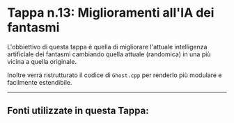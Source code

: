 # Tappa n.13: Miglioramenti all'IA dei fantasmi
L'obbiettivo di questa tappa è quella di migliorare l'attuale intelligenza artificiale dei fantasmi cambiando quella attuale (randomica) in una più vicina a quella originale.

Inoltre verrà ristrutturato il codice di `Ghost.cpp` per renderlo più modulare e facilmente estendibile.

---
**Fonti utilizzate in questa Tappa:**
---